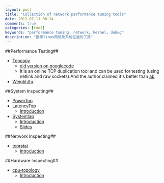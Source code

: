 ```yaml
---
layout: post
title: "Collection of network performance tuning tools"
date: 2012-07-11 08:14
comments: true
categories: [tool]
keywords: "performance tuning, network, kernel, debug"
description: "揭示linux网络及系统性能的工具"
---
```

##Performance Testing##
  * [Tcpcopy](https://github.com/wangbin579/tcpcopy/)
      - [old version on googlecode](https://code.google.com/p/tcpcopy)
      - It is an online TCP duplication tool and can be used for testing (using netlink and raw
        sockets).And the author claimed it's better than [ab](http://httpd.apache.org/docs/2.0/programs/ab.html).
  * [Weighhttp](http://redmine.lighttpd.net/projects/weighttp/wiki)
  
##System Inspecting##
  * [PowerTop](https://www.linuxpowertop.org/powertop/)
  * [LatencyTop](https://latencytop.org)
      - [Introduction](http://rdc.taobao.com/blog/cs/?p=893)
  * [Systemtap](http://sourceware.org/systemtap/)
      - [Introduction](http://rdc.taobao.com/blog/cs/?p=477)
      - [Slides](http://www.slideshare.net/mryufeng/systemtap)
<!-- more -->
##Network Inspecting##
  * [tcprstat](http://www.percona.com/docs/wiki/tcprstat:start)
      - [Introduction](http://rdc.taobao.com/blog/cs/?p=728)

##Hardware Inspecting##
  * [cpu-topology](http://software.intel.com/en-us/articles/intel-64-architecture-processor-topology-enumeration/)
      - [Introduction](http://rdc.taobao.com/blog/cs/?p=460)
